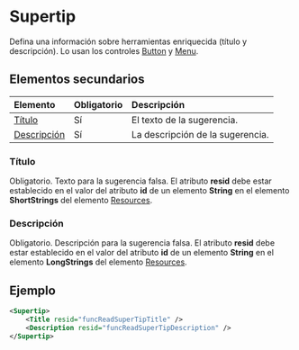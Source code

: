 # <a name="supertip"></a>Supertip

Defina una información sobre herramientas enriquecida (título y descripción). Lo usan los controles [Button](control.md#button-control) y [Menu](control.md#menu-dropdown-button-controls).

## <a name="child-elements"></a>Elementos secundarios

|  Elemento |  Obligatorio  |  Descripción  |
|:-----|:-----|:-----|
|  [Título](#title)        | Sí |   El texto de la sugerencia.         |
|  [Descripción](#description)  | Sí |  La descripción de la sugerencia.    |

### <a name="title"></a>Título

Obligatorio. Texto para la sugerencia falsa. El atributo  **resid** debe estar establecido en el valor del atributo **id** de un elemento **String** en el elemento **ShortStrings** del elemento [Resources](resources.md).

### <a name="description"></a>Descripción

Obligatorio. Descripción para la sugerencia falsa. El atributo  **resid** debe estar establecido en el valor del atributo **id** de un elemento **String** en el elemento **LongStrings** del elemento [Resources](resources.md).

## <a name="example"></a>Ejemplo

```xml
<Supertip>
    <Title resid="funcReadSuperTipTitle" />
    <Description resid="funcReadSuperTipDescription" />
</Supertip>
```

